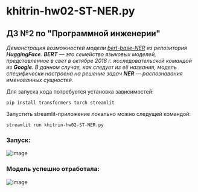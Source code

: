 # khitrin-hw02-ST-NER.py

## ДЗ №2 по "Программной инженерии"
*Демонстрация возможностей модели [bert-base-NER](https://huggingface.co/dslim/bert-base-NER) из репозитория **HuggingFace**. **BERT** — это семейство языковых моделей, представленное в свет в октябре 2018 г. исследовательской командой из **Google**. В данном случае, как следует из её названия, модель специфически настроена на решение задач **NER** — распознавания именованных сущностей.*

Для запуска кода потребуется установка зависимостей:

```buildoutcfg
pip install transformers torch streamlit
```

Запустить streamlit-приложение локально можно следущей командой:
```
streamlit run khitrin-hw02-ST-NER.py
```

### Запуск:
![image](https://github.com/mlteamurfu2325/swe/assets/149804920/a86d0a0f-4eb2-4f46-8c0f-bae84a54dd7c)

### Модель успешно отработала:
![image](https://github.com/mlteamurfu2325/swe/assets/149804920/bc1e4cc4-3b35-40f3-91fb-5965be7e3f26)


